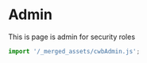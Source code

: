 # Admin

This is page is admin for security roles

<app-shell></app-shell>

```js script
import '/_merged_assets/cwbAdmin.js';
```
